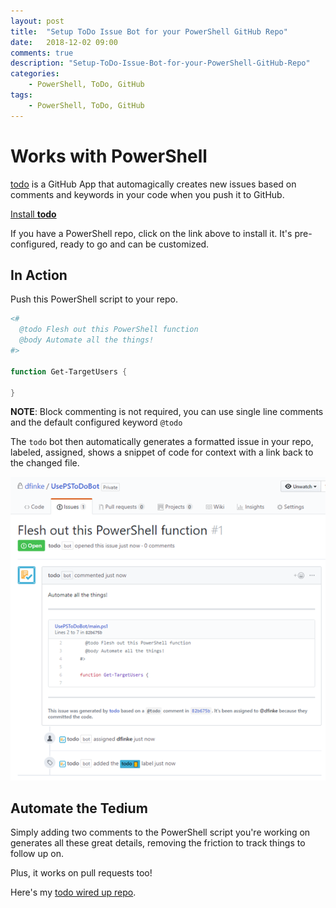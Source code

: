 ```yaml
---
layout: post
title:  "Setup ToDo Issue Bot for your PowerShell GitHub Repo"
date:   2018-12-02 09:00
comments: true
description: "Setup-ToDo-Issue-Bot-for-your-PowerShell-GitHub-Repo"
categories:
    - PowerShell, ToDo, GitHub
tags:
    - PowerShell, ToDo, GitHub
---
```


# Works with PowerShell

[todo](https://todo.jasonet.co/) is a GitHub App that automagically creates new issues based on comments and keywords in your code when you push it to GitHub.

<a href="https://github.com/apps/todo" class="btn btn-primary btn-large f3">Install <strong>todo</strong></a>

If you have a PowerShell repo, click on the link above to install it. It's pre-configured, ready to go and can be customized.

## In Action

Push this PowerShell script to your repo.

```powershell
<#
  @todo Flesh out this PowerShell function
  @body Automate all the things!
#>

function Get-TargetUsers {

}
```

**NOTE**: Block commenting is not required, you can use single line comments and the default configured keyword `@todo`

The `todo` bot then automatically generates a formatted issue in your repo, labeled, assigned, shows a snippet of code for context with a link back to the changed file.

![](../images/posts/todoBot.png)

## Automate the Tedium

Simply adding two comments to the PowerShell script you're working on generates all these great details, removing the friction to track things to follow up on.

Plus, it works on pull requests too!

Here's my [todo wired up repo](https://github.com/dfinke/UsePSToDoBot).